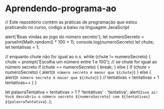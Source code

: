 # Aprendendo-programa-ao
// Este repositório contém as práticas de programação que estou praticando no curso, codigo a baixo na linguagem JavaScript

alert('Boas vindas ao jogo do número secreto');
let numeroSecreto = parseInt(Math.random() * 100 + 1);
console.log(numeroSecreto)
let chute;
let tentativas = 1;

// enquanto chute não for igual ao n.s.
while (chute != numeroSecreto) {
    chute = prompt('Escolha um número entre 1 e 100');
    // se chute for igual ao número secreto
    if (chute == numeroSecreto) {
        break;
    } else {
        if (chute > numeroSecreto) {
            alert(`O número secreto é menor que ${chute}`)
        } else {
            alert(`O número secreto é maior que ${chute}`)
        }
        // tentativas = tentativas + 1
        tentativas++
    }
}

let palavraTentativa = tentativas > 1 ? 'tentativas' : 'tentativa';
alert(`Isso ai! Você descobriu o número secreto ${numeroSecreto} com ${tentativas} ${palavraTentativa}.`);
